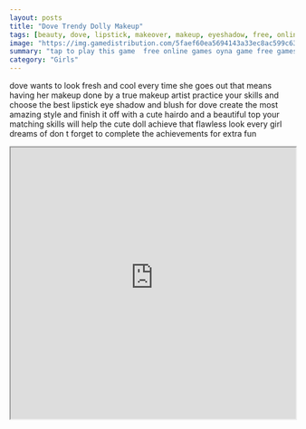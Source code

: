```yaml
---
layout: posts
title: "Dove Trendy Dolly Makeup"
tags: [beauty, dove, lipstick, makeover, makeup, eyeshadow, free, online, games, oyna, game, free, games, play, play, games]
image: "https://img.gamedistribution.com/5faef60ea5694143a33ec8ac599c6399.jpg"
summary: "tap to play this game  free online games oyna game free games play play games"
category: "Girls"
---
```


dove wants to look fresh and cool every time she goes out that means having her makeup done by a true makeup artist practice your skills and choose the best lipstick eye shadow and blush for dove create the most amazing style and finish it off with a cute hairdo and a beautiful top your matching skills will help the cute doll achieve that flawless look every girl dreams of don t forget to complete the achievements for extra fun

<iframe width="100%" height="480px;" src="https://html5.gamedistribution.com/5faef60ea5694143a33ec8ac599c6399/"></iframe>